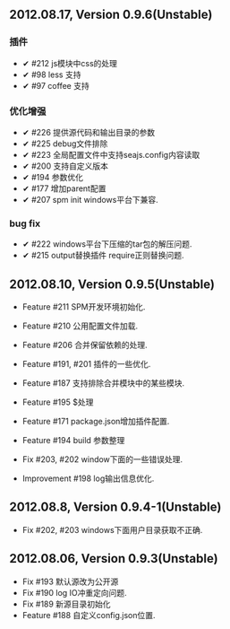 ## 2012.08.17, Version 0.9.6(Unstable)

### 插件
- ✔ #212 js模块中css的处理
- ✔ #98 less 支持
- ✔ #97 coffee 支持

### 优化增强
- ✔ #226 提供源代码和输出目录的参数
- ✔ #225 debug文件排除
- ✔ #223 全局配置文件中支持seajs.config内容读取
- ✔ #200 支持自定义版本
- ✔ #194 参数优化
- ✔ #177 增加parent配置
- ✔ #207 spm init windows平台下兼容.

### bug fix

- ✔ #222 windows平台下压缩的tar包的解压问题.
- ✔ #215 output替换插件 require正则替换问题.

## 2012.08.10, Version 0.9.5(Unstable)

* Feature #211 SPM开发环境初始化.
* Feature #210 公用配置文件加载.
* Feature #206 合并保留依赖的处理.
* Feature #191, #201 插件的一些优化.
* Feature #187 支持排除合并模块中的某些模块.
* Feature #195 $处理
* Feature #171 package.json增加插件配置.
* Feature #194 build 参数整理

* Fix #203, #202 window下面的一些错误处理.

* Improvement #198 log输出信息优化.


## 2012.08.8, Version 0.9.4-1(Unstable)

* Fix #202, #203 windows下面用户目录获取不正确.


## 2012.08.06, Version 0.9.3(Unstable)

* Fix #193 默认源改为公开源
* Fix #190 log IO冲重定向问题.
* Fix #189 新源目录初始化
* Feature #188 自定义config.json位置.
